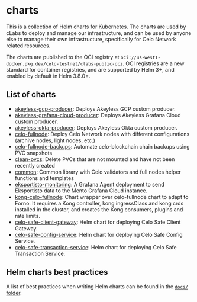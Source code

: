 # charts

This is a collection of Helm charts for Kubernetes. The charts are used by cLabs to deploy and manage our infrastructure, and can be used by anyone else to manage their own infrastructure, specifically for Celo Network related resources.

The charts are published to the OCI registry at `oci://us-west1-docker.pkg.dev/celo-testnet/clabs-public-oci`. OCI registries are a new standard for container registries, and are supported by Helm 3+, and enabled by default in Helm 3.8.0+.

## List of charts

- [akeyless-gcp-producer](./charts/akeyless-gcp-producer/README.md): Deploys Akeyless GCP custom producer.
- [akeyless-grafana-cloud-producer](./charts/akeyless-grafana-cloud-producer/README.md): Deploys Akeyless Grafana Cloud custom producer.
- [akeyless-okta-producer](./charts/akeyless-okta-producer/README.md): Deploys Akeyless Okta custom producer.
- [celo-fullnode](./charts/celo-fullnode/README.md): Deploy Celo Network nodes with different configurations (archive nodes, light nodes, etc.)
- [celo-fullnode-backups](./charts/celo-fullnode-backups/README.md): Automate celo-blockchain chain backups using PVC snapshots
- [clean-pvcs](./charts/clean-pvcs/README.md): Delete PVCs that are not mounted and have not been recently created
- [common](./charts/common/README.md): Common library with Celo validators and full nodes helper functions and templates
- [eksportisto-monitoring](./charts/eksportisto-monitoring/README.md): A Grafana Agent deployment to send Eksportisto data to the Mento Grafana Cloud instance.
- [kong-celo-fullnode](./charts/kong-celo-fullnode/README.md): Chart wrapper over celo-fullnode chart to adapt to Forno. It requires a Kong controller, kong ingressClass and kong crds installed in the cluster, and creates the Kong consumers, plugins and rate limits.
- [celo-safe-client-gateway](./charts/safe-client-gateway/README.md): Helm chart for deploying Celo Safe Client Gateway.
- [celo-safe-config-service](./charts/safe-config-service/README.md): Helm chart for deploying Celo Safe Config Service.
- [celo-safe-transaction-service](./charts/safe-transaction-service/README.md): Helm chart for deploying Celo Safe Transaction Service.

## Helm charts best practices

A list of best practices when writing Helm charts can be found in the [`docs/` folder](docs/helm-best-practices.md).
